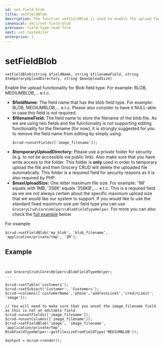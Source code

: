```yaml
---
id: set-field-blob
title: setFieldBlob
description: The function setFieldBlob is used to enable the upload functionality for Blob field type. 
canonical: docs/set-field-blob
previous: field-type-read-form
next: set-texteditor
enterprise: 1
---
```


# setFieldBlob


<pre><code class="language-php">setFieldBlob(string $fieldName, string $filenameField, string $temporaryUploadDirectory, string $maxUploadSize)</code></pre>
Enable the upload functionality for Blob field type. For example: BLOB, MEDIUMBLOB,... e.t.c. 
<ul>
	<li><strong>$fieldName:</strong> The field name that has the blob field type. For example: BLOB, MEDIUMBLOB,... e.t.c. Please also consider to have it NULL-able in case this field is not required.</li>
	<li><strong>$filenameField:</strong> The field name to store the filename of the blob file. As we are using two fields and the functionality is not supporting editing functionality for the filename (for now), it is strongly suggested for you to remove the field name from editing by simply using: <pre><code class="language-php">$crud->unsetFields(['image_filename']);</code></pre></li>
        <li><strong>$temporaryUploadDirectory:</strong> Please use a private folder for security (e.g. to not be accessible via public link). Also make sure that you have write access to the folder. This folder is <strong>only</strong> used in order to temporary upload the file and then Grocery CRUD will delete the uploaded file automatically. This folder is a required field for security reasons as it is also required by PHP.</li>
	<li><strong>$maxUploadSize:</strong> One letter maximum file size. For example: '1M' equals with 1MB, '256K' equals '256KB',.... e.t.c. This is a required field as we are not always certain about the specific maximum upload size that we would like our system to support. If you would like to use the standard fixed maximum size per field type you can use <code>GroceryCrud\Core\Helpers\BlobFieldTypeHelper</code>. For more you can also check the <a href="#full-example">full example</a> below</li>
</ul>

For example:
<pre><code class="language-php">$crud->setFieldBlob('my_blob', 'blob_filename',  'application/private/tmp', '2M');</code></pre>

## Example

<pre><code class="language-php">

use GroceryCrud\Core\Helpers\BlobFieldTypeHelper;
...

$crud->setTable('customers');
$crud->setSubject('Customer', 'Customers');
$crud->columns(['customerName','phone','addressLine1','creditLimit', 'image']);

// You will need to make sure that you unset the image_filename field as this is not an editable field
$crud->unsetFields(['image_filename']);
$crud->unsetColumns(['image_filename']);
$crud->setFieldBlob('image', 'image_filename', 'application/private/tmp', BlobFieldTypeHelper::getFilesizeFromFieldType('MEDIUMBLOB'));

$output = $crud->render();</code></pre>

